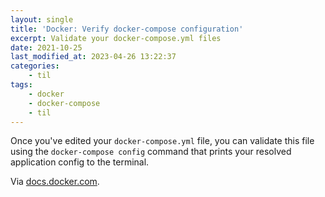 ```yaml
---
layout: single
title: 'Docker: Verify docker-compose configuration'
excerpt: Validate your docker-compose.yml files
date: 2021-10-25
last_modified_at: 2023-04-26 13:22:37
categories:
    - til
tags:
    - docker
    - docker-compose
    - til
---
```


Once you've edited your `docker-compose.yml` file, you can validate this file using the `docker-compose config` command
that prints your resolved application config to the terminal.

Via [docs.docker.com](https://docs.docker.com/compose/environment-variables/#the-env-file).
